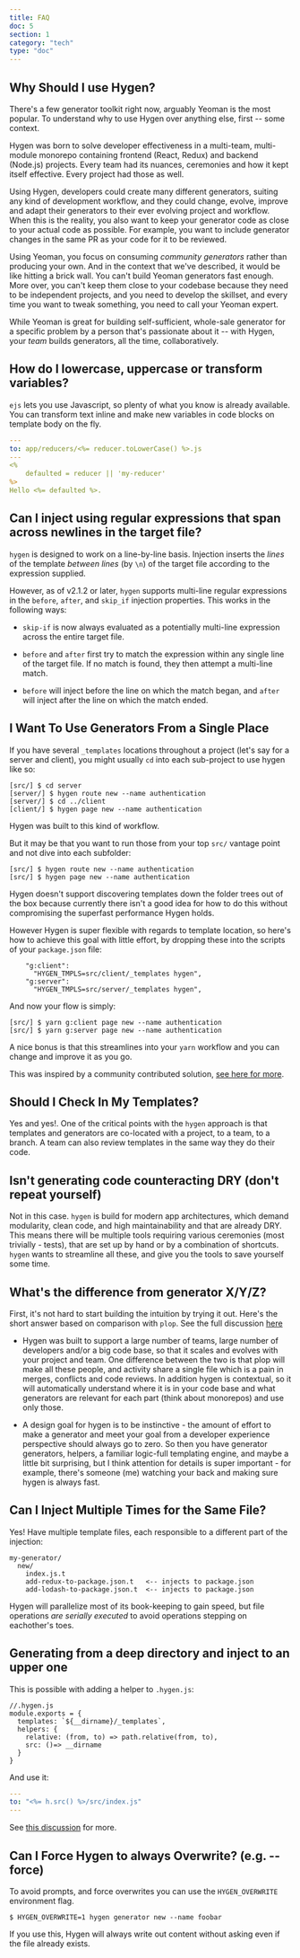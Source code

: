 ```yaml
---
title: FAQ
doc: 5
section: 1
category: "tech"
type: "doc"
---
```


## Why Should I use Hygen?

There's a few generator toolkit right now, arguably Yeoman is the most popular. To understand why to use Hygen over anything else, first -- some context.

Hygen was born to solve developer effectiveness in a multi-team, multi-module monorepo containing frontend (React, Redux) and backend (Node.js) projects. Every team had its nuances, ceremonies and how it kept itself effective. Every project had those as well.

Using Hygen, developers could create many different generators, suiting any kind of development workflow, and they could change, evolve, improve and adapt their generators to their ever evolving project and workflow.
When this is the reality, you also want to keep your generator code as close to your actual code as possible. For example, you want to include generator changes in the same PR as your code for it to be reviewed.

Using Yeoman, you focus on consuming _community generators_ rather than producing your own. And in the context that we've described, it would be like hitting a brick wall. You can't build Yeoman generators fast enough. More over, you can't keep them close to your codebase because they need to be independent projects, and you need to develop the skillset, and every time you want to tweak something, you need to call your Yeoman expert.

While Yeoman is great for building self-sufficient, whole-sale generator for a specific problem by a person that's passionate about it -- with Hygen, your _team_ builds generators, all the time, collaboratively.




## How do I lowercase, uppercase or transform variables?

`ejs` lets you use Javascript, so plenty of what you know is already available. You can transform text inline and make new variables in code blocks on template body on the fly.

```yaml
---
to: app/reducers/<%= reducer.toLowerCase() %>.js
---
<%
    defaulted = reducer || 'my-reducer'
%>
Hello <%= defaulted %>.
```


## Can I inject using regular expressions that span across newlines in the target file?

`hygen` is designed to work on a line-by-line basis. Injection inserts the _lines_ of the template _between lines_ (by `\n`) of the target file according to the expression supplied. 

However, as of v2.1.2 or later, `hygen` supports multi-line regular expressions in the `before`, `after`, and `skip_if` injection properties.  This works in the following ways: 

* `skip-if` is now always evaluated as a potentially multi-line expression across the entire target file.

* `before` and `after` first try to match the expression within any single line of the target file. If no match is found, they then attempt a multi-line match.

* `before` will inject before the line on which the match began, and `after` will inject after the line on which the match ended.

## I Want To Use Generators From a Single Place

If you have several `_templates` locations throughout a project (let's say for a server and client), you might usually `cd` into each sub-project to use hygen like so:

```
[src/] $ cd server
[server/] $ hygen route new --name authentication
[server/] $ cd ../client
[client/] $ hygen page new --name authentication
```

Hygen was built to this kind of workflow.

But it may be that you want to run those from your top `src/` vantage point and not dive into each subfolder:

```
[src/] $ hygen route new --name authentication
[src/] $ hygen page new --name authentication
```

Hygen doesn't support discovering templates down the folder trees out of the box because currently there isn't a good idea for how to do this without compromising the superfast performance Hygen holds.

However Hygen is super flexible with regards to template location, so here's how to achieve this goal with little effort, by dropping these into the scripts of your `package.json` file:

```
    "g:client":
      "HYGEN_TMPLS=src/client/_templates hygen",
    "g:server":
      "HYGEN_TMPLS=src/server/_templates hygen",
```

And now your flow is simply:

```
[src/] $ yarn g:client page new --name authentication
[src/] $ yarn g:server page new --name authentication
```

A nice bonus is that this streamlines into your `yarn` workflow and you can change and improve it as you go.

This was inspired by a community contributed solution, [see here for more](https://github.com/jondot/hygen/issues/24).

## Should I Check In My Templates?

Yes and yes!. One of the critical points with the `hygen` approach is that templates and generators are co-located with a project, to a team, to a branch. A team can also review templates in the same way they do their code.

## Isn't generating code counteracting DRY (don't repeat yourself)

Not in this case. `hygen` is build for modern app architectures, which demand modularity, clean code, and high maintainability and that are already DRY. This means there will be multiple tools requiring various ceremonies (most trivially - tests), that are set up by hand or by a combination of shortcuts. `hygen` wants to streamline all these, and give you the tools to save yourself some time.

## What's the difference from generator X/Y/Z?

First, it's not hard to start building the intuition by trying it out. Here's the short answer based on comparison with `plop`. See the full discussion [here](https://github.com/jondot/hygen/issues/1)

* Hygen was built to support a large number of teams, large number of developers and/or a big code base, so that it scales and evolves with your project and team. One difference between the two is that plop will make all these people, and activity share a single file which is a pain in merges, conflicts and code reviews. In addition hygen is contextual, so it will automatically understand where it is in your code base and what generators are relevant for each part (think about monorepos) and use only those.

* A design goal for hygen is to be instinctive - the amount of effort to make a generator and meet your goal from a developer experience perspective should always go to zero. So then you have generator generators, helpers, a familiar logic-full templating engine, and maybe a little bit surprising, but I think attention for details is super important - for example, there's someone (me) watching your back and making sure hygen is always fast.

## Can I Inject Multiple Times for the Same File?

Yes! Have multiple template files, each responsible to a different part
of the injection:

```
my-generator/
  new/
    index.js.t
    add-redux-to-package.json.t   <-- injects to package.json
    add-lodash-to-package.json.t  <-- injects to package.json
```

Hygen will parallelize most of its book-keeping to gain speed, but file operations _are serially executed_ to avoid operations stepping on eachother's toes.

## Generating from a deep directory and inject to an upper one

This is possible with adding a helper to `.hygen.js`:

```javascript{6}
//.hygen.js
module.exports = {
  templates: `${__dirname}/_templates`,
  helpers: {
    relative: (from, to) => path.relative(from, to),
    src: ()=> __dirname
  }
}
```

And use it:

```yaml
---
to: "<%= h.src() %>/src/index.js"
---
```

See [this discussion](https://github.com/jondot/hygen/issues/49) for more.

## Can I Force Hygen to always Overwrite? (e.g. --force)

To avoid prompts, and force overwrites you can use the `HYGEN_OVERWRITE` environment flag.

```
$ HYGEN_OVERWRITE=1 hygen generator new --name foobar
```

If you use this, Hygen will always write out content without asking even if the file already exists.


